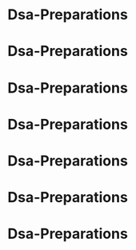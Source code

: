 # Dsa-Preparations
# Dsa-Preparations
# Dsa-Preparations
# Dsa-Preparations
# Dsa-Preparations
# Dsa-Preparations
# Dsa-Preparations
